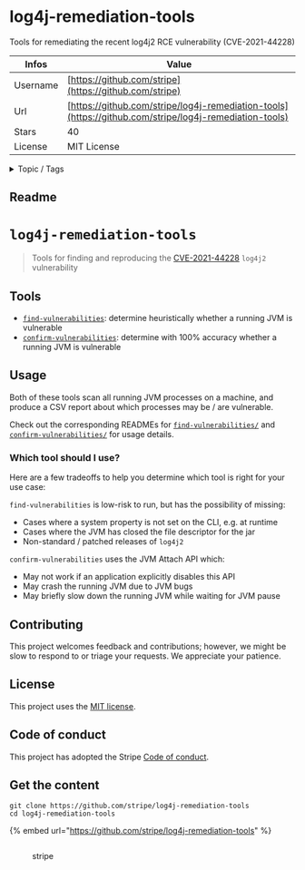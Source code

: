 # log4j-remediation-tools

Tools for remediating the recent log4j2 RCE vulnerability (CVE-2021-44228)

| Infos    | Value                                                              |
| -------- | -------------------------------------------------------------------|
| Username | [https://github.com/stripe](https://github.com/stripe) |
| Url      | [https://github.com/stripe/log4j-remediation-tools](https://github.com/stripe/log4j-remediation-tools)                                               |
| Stars    | 40                                                          |
| License  | MIT License                                                        |

<details>

<summary>Topic / Tags</summary>

* log4j2* remediation* tools

</details>

## Readme

# `log4j-remediation-tools`

> Tools for finding and reproducing the [CVE-2021-44228](https://nvd.nist.gov/vuln/detail/CVE-2021-44228) `log4j2` vulnerability

## Tools

- [`find-vulnerabilities`](./find-vulnerabilities): determine heuristically whether a running JVM is vulnerable
- [`confirm-vulnerabilities`](./confirm-vulnerabilities): determine with 100% accuracy whether a running JVM is vulnerable

## Usage

Both of these tools scan all running JVM processes on a machine, and produce a CSV report about which processes may be / are vulnerable.

Check out the corresponding READMEs for [`find-vulnerabilities/`](./find-vulnerabilities) and [`confirm-vulnerabilities/`](./confirm-vulnerabilities) for usage details.

### Which tool should I use?

Here are a few tradeoffs to help you determine which tool is right for your use case:

`find-vulnerabilities` is low-risk to run, but has the possibility of missing:

- Cases where a system property is not set on the CLI, e.g. at runtime
- Cases where the JVM has closed the file descriptor for the jar
- Non-standard / patched releases of `log4j2`

`confirm-vulnerabilities` uses the JVM Attach API which:

- May not work if an application explicitly disables this API
- May crash the running JVM due to JVM bugs
- May briefly slow down the running JVM while waiting for JVM pause

## Contributing

This project welcomes feedback and contributions; however, we might be slow to respond to or triage your requests. We appreciate your patience.

## License

This project uses the [MIT license](LICENSE.md).

## Code of conduct

This project has adopted the Stripe [Code of conduct](CODE_OF_CONDUCT.md).



## Get the content

```
git clone https://github.com/stripe/log4j-remediation-tools
cd log4j-remediation-tools
```

{% embed url="https://github.com/stripe/log4j-remediation-tools" %}

<figure><img src="https://avatars.githubusercontent.com/u/856813?v=4" alt=""><figcaption><p>stripe</p></figcaption></figure>
